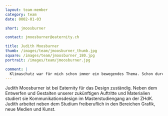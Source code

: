 ```yaml
---
layout: team-member
category: team
date: 0002-01-03

short: jmoosburner

contact: jmoosburner@eaternity.ch

title: Judith Moosburner
thumb: /images/team/jmoosburner_thumb.jpg
square: /images/team/jmoosburner_180.jpg
portrait: /images/team/jmoosburner.jpg

comment: |
  Klimaschutz war für mich schon immer ein bewegendes Thema. Schon durch kleine und alltägliche Massnahmen lässt sich viel verändern und bewirken. eaternity zeigt, dass diese auch noch sehr lecker sein können.
---
```

Judith Moosburner ist bei Eaternity für das Design zuständig. Neben dem Entwerfen und Gestalten unserer zukünftigen Auftritte und Materialien studiert sie Kommunikationsdesign im Masterstudiengang an der ZHdK. Judith arbeitet neben dem Studium freiberuflich in den Bereichen Grafik, neue Medien und Kunst.